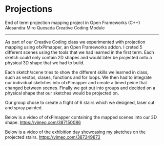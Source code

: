 # Projections
End of term projection mapping project in Open Frameworks (C++)
Alesandra Miro Quesada
Creative Coding Module

--------------------------------------

As part of our Creative Coding class we experimented with projection mapping using ofxPimapper, an Open Frameworks addon. 
I creted 5 different scenes using the tools that we had learned in the first term. Each sketch could only contain 2D shapes and would later be projected onto a physical 3D shape that we had to build. 

Each sketch/scene tries to show the different skills we learned in class, such as vectos, clases, functions and for loops. We then had to integrate our individual sketches into ofxPimapper and create a timed peice that changed between scenes. Finally we got put into groups and decided on a physical shape that our sketches would be projected on. 

Our group chose to create a flight of 6 stairs which we designed, laser cut and spray painted. 

Below is a video of ofxPimapper containing the mapped scenes into our 3D shape.
https://vimeo.com/387150086

Below is a video of the exhibition day showcasing my sketches on the projected stairs.
https://vimeo.com/387249873


